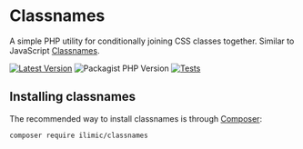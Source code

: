 # Classnames

A simple PHP utility for conditionally joining CSS classes together. Similar to JavaScript [Classnames](https://github.com/JedWatson/classnames).

[![Latest Version](https://img.shields.io/github/v/release/ilimic1/classnames?label=Latest%20Version&style=flat-square)](https://github.com/ilimic1/classnames/releases)
![Packagist PHP Version](https://img.shields.io/packagist/dependency-v/ilimic/classnames/php?style=flat-square)
[![Tests](https://github.com/ilimic1/classnames/actions/workflows/tests.yml/badge.svg?branch=master)](https://github.com/ilimic1/classnames/actions/workflows/tests.yml)

## Installing classnames

The recommended way to install classnames is through [Composer](https://getcomposer.org/):

```bash
composer require ilimic/classnames
```
